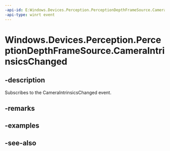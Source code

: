 ```yaml
---
-api-id: E:Windows.Devices.Perception.PerceptionDepthFrameSource.CameraIntrinsicsChanged
-api-type: winrt event
---
```


<!-- Event syntax
public event Windows.Foundation.TypedEventHandler CameraIntrinsicsChanged<Windows.Devices.Perception.PerceptionDepthFrameSource,  object>
-->

# Windows.Devices.Perception.PerceptionDepthFrameSource.CameraIntrinsicsChanged

## -description
Subscribes to the CameraIntrinsicsChanged event.

## -remarks

## -examples

## -see-also
